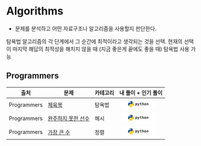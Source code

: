 # Algorithms

* 문제를 분석하고 어떤 자료구조나 알고리즘을 사용할지 판단한다.

탐욕법
알고리즘의 각 단계에서
그 순간에 최적이라고 생각되는 것을 선택.
현재의 선택이 마지막 해답의 최적성을 해치지 않을 때 (지금 좋은게 끝에도 좋을 때) 탐욕법 사용 가능
## Programmers
| 출처 | 문제 | 카테고리 | 내 풀이 + 인기 풀이 |  
| ------------- | ------------- | ------------- | ------------- |
| Programmers | [체육복](https://programmers.co.kr/learn/courses/30/lessons/42862) | 탐욕법 | [![](images/python_logo.png?raw=true)](Programmers/Gymcloth_Greedy.py) |
| Programmers | [완주하지 못한 선수](https://programmers.co.kr/learn/courses/30/lessons/42576) | 해시 | [![](images/python_logo.png?raw=true)](Programmers/Marathon_Hash.py) |
| Programmers | [가장 큰 수](https://programmers.co.kr/learn/courses/30/lessons/42746) | 정렬 | [![](images/python_logo.png?raw=true)](Programmers/MaximumNumber_Sort.py) |
